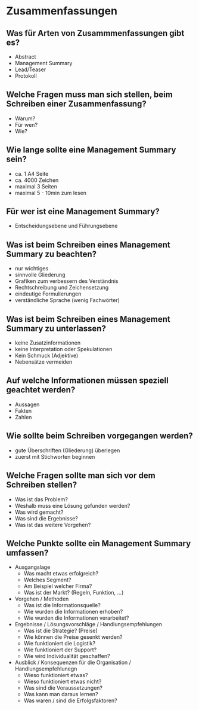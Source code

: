 # Zusammenfassungen

## Was für Arten von Zusammmenfassungen gibt es?
* Abstract
* Management Summary
* Lead/Teaser
* Protokoll

## Welche Fragen muss man sich stellen, beim Schreiben einer Zusammenfassung?
* Warum?
* Für wen?
* Wie?

## Wie lange sollte eine Management Summary sein?
* ca. 1 A4 Seite
* ca. 4000 Zeichen
* maximal 3 Seiten
* maximal 5 - 10min zum lesen

## Für wer ist eine Management Summary?
* Entscheidungsebene und Führungsebene

## Was ist beim Schreiben eines Management Summary zu beachten?
* nur wichtiges
* sinnvolle Gliederung
* Grafiken zum verbessern des Verständnis
* Rechtschreibung und Zeichensetzung
* eindeutige Formulierungen
* verständliche Sprache (wenig Fachwörter)

## Was ist beim Schreiben eines Management Summary zu unterlassen?
* keine Zusatzinformationen
* keine Interpretation oder Spekulationen
* Kein Schmuck (Adjektive)
* Nebensätze vermeiden

## Auf welche Informationen müssen speziell geachtet werden?
* Aussagen
* Fakten
* Zahlen

## Wie sollte beim Schreiben vorgegangen werden?
* gute Überschriften (Gliederung) überlegen
* zuerst mit Stichworten beginnen

## Welche Fragen sollte man sich vor dem Schreiben stellen?
* Was ist das Problem?
* Weshalb muss eine Lösung gefunden werden?
* Was wird gemacht?
* Was sind die Ergebnisse?
* Was ist das weitere Vorgehen?

## Welche Punkte sollte ein Management Summary umfassen?
* Ausgangslage
    * Was macht etwas erfolgreich?
    * Welches Segment?
    * Am Beispiel welcher Firma?
    * Was ist der Markt? (Regeln, Funktion, ...)
* Vorgehen / Methoden
    * Was ist die Informationsquelle?
    * Wie wurden die Informationen erhoben?
    * Wie wurden die Informationen verarbeitet?
* Ergebnisse / Lösungsvorschläge / Handlungsempfehlungen
    * Was ist die Strategie? (Preise)
    * Wie können die Preise gesenkt werden?
    * Wie funktioniert die Logistik?
    * Wie funktioniert der Support?
    * Wie wird Individualität geschaffen?
* Ausblick / Konsequenzen für die Organisation / Handlungsempfehlunegn
    * Wieso funktioniert etwas?
    * Wieso funktioniert etwas nicht?
    * Was sind die Voraussetzungen?
    * Was kann man daraus lernen?
    * Was waren / sind die Erfolgsfaktoren?


